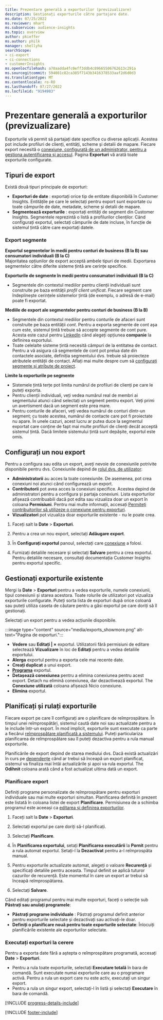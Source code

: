 ```yaml
---
title: Prezentare generală a exporturilor (previzualizare)
description: Gestionați exporturile către partajare date.
ms.date: 07/25/2022
ms.reviewer: mhart
ms.subservice: audience-insights
ms.topic: overview
author: pkieffer
ms.author: philk
manager: shellyha
searchScope:
- ci-export
- ci-connections
- customerInsights
ms.openlocfilehash: a70aadda4fc0eff3ddb4c89665506762613c291a
ms.sourcegitcommit: 594081c82ca385f7143b3416378533aaf2d6d0d3
ms.translationtype: MT
ms.contentlocale: ro-RO
ms.lasthandoff: 07/27/2022
ms.locfileid: "9194983"
---
```

# <a name="exports-preview-overview"></a>Prezentare generală a exporturilor (previzualizare)

 Exporturile vă permit să partajați date specifice cu diverse aplicații. Acestea pot include profiluri de clienți, entități, scheme și detalii de mapare. Fiecare export necesită o [conexiune, configurată de un administrator, pentru a gestiona autentificarea și accesul](connections.md). Pagina **Exporturi** vă arată toate exporturile configurate.

## <a name="export-types"></a>Tipuri de export

Există două tipuri principale de exporturi:  

- **Exporturi de date** : exportați orice tip de entitate disponibilă în Customer Insights. Entitățile pe care le selectați pentru export sunt exportate cu toate câmpurile de date, metadate, scheme și detalii de mapare.
- **Segmentează exporturile** : exportați entități de segment din Customer Insights. Segmentele reprezintă o listă a profilurilor clienților. Când configurați exportul, selectați câmpurile de date incluse, în funcție de sistemul țintă către care exportați datele.

### <a name="export-segments"></a>Export segmente

**Exportul segmentelor în medii pentru conturi de business (B la B) sau consumatori individuali (B la C)**  
Majoritatea opțiunilor de export acceptă ambele tipuri de medii. Exportarea segmentelor către diferite sisteme țintă are cerințe specifice. 

**Exporturile de segmente în medii pentru consumatori individuali (B la C)**  
- Segmentele din contextul mediilor pentru clienții individuali sunt construite pe baza entității *profil client unificat*. Fiecare segment care îndeplinește cerințele sistemelor țintă (de exemplu, o adresă de e-mail) poate fi exportat.

**Mediile de export ale segmentelor pentru conturi de business (B la B)**  
- Segmentele din contextul mediilor pentru conturile de afaceri sunt construite pe baza entității *cont*. Pentru a exporta segmente de cont așa cum este, sistemul țintă trebuie să accepte segmente de cont pure. Acesta este cazul pentru [LinkedIn](export-linkedin-ads.md) când alegeți opțiunea **companie** la definirea exportului.
- Toate celelalte sisteme țintă necesită câmpuri de la entitatea de contact. Pentru a vă asigura că segmentele de cont pot prelua date din contactele asociate, definiția segmentului dvs. trebuie să proiecteze atributele entității de contact. Aflați mai multe despre cum să [configurați segmente și atribute de proiect](segment-builder.md).

**Limite la exporturile pe segmente**  
- Sistemele țintă terțe pot limita numărul de profiluri de clienți pe care le puteți exporta. 
- Pentru clienții individuali, veți vedea numărul real de membri ai segmentului atunci când selectați un segment pentru export. Veți primi un avertisment dacă un segment este prea mare. 
- Pentru conturile de afaceri, veți vedea numărul de conturi dintr-un segment; cu toate acestea, numărul de contacte care pot fi proiectate nu apare. În unele cazuri, acest lucru ar putea duce la segmentul exportat care conține de fapt mai multe profiluri de clienți decât acceptă sistemul țintă. Dacă limitele sistemului țintă sunt depășite, exportul este omis.

## <a name="set-up-a-new-export"></a>Configurați un nou export

Pentru a configura sau edita un export, aveți nevoie de conexiunile potrivite disponibile pentru dvs. Conexiunile depind de [rolul dvs. de utilizator](permissions.md):
- **Administratorii** au acces la toate conexiunile. De asemenea, pot crea conexiuni noi atunci când configurează un export.
- **Contributorii** pot avea acces la conexiuni specifice. Acestea depind de administratori pentru a configura și partaja conexiuni. Lista exporturilor afișează contribuabili dacă pot edita sau vizualiza doar un export în coloana **Permisiuni**. Pentru mai multe informații, accesați [Permiteți contribuitorilor să utilizeze o conexiune pentru exporturi](connections.md#allow-contributors-to-use-a-connection-for-exports).
- **Vizualizatori** pot vizualiza doar exporturile existente - nu le poate crea.

1. Faceți salt la **Date** > **Exporturi**.

1. Pentru a crea un nou export, selectați **Adăugare export**.

1. În **Configurați exportul** panoul, selectați care [conexiune](connections.md) a folosi.

1. Furnizați detaliile necesare și selectați **Salvare** pentru a crea exportul. Pentru detaliile necesare, consultați documentația Customer Insights pentru exportul specific.

## <a name="manage-existing-exports"></a>Gestionați exporturile existente

Mergi la **Date** > **Exporturi** pentru a vedea exporturile, numele conexiunii, tipul conexiunii și starea acestora. Toate rolurile de utilizatori pot vizualiza exporturile configurate. Puteți sorta lista de exporturi după orice coloană sau puteți utiliza caseta de căutare pentru a găsi exportul pe care doriți să îl gestionați.

Selectați un export pentru a vedea acțiunile disponibile.

:::image type="content" source="media/exports_showmore.png" alt-text="Pagina de exporturi.":::

- **Vedere** sau **Editați | ×** exportul. Utilizatorii fără permisiuni de editare selectează **Vizualizare** în loc de **Editați** pentru a vedea detaliile exportului.
- **Alerga** exportul pentru a exporta cele mai recente date.
- **Creați duplicat** a unui export.
- **[Programa](#schedule-and-run-exports)** exportul.
- **Detașează conexiunea** pentru a elimina conexiunea pentru acest export. Detach nu elimină conexiunea, dar dezactivează exportul. The **Conexiune utilizată** coloana afișează Nicio conexiune.
- **Elimina** exportul.

## <a name="schedule-and-run-exports"></a>Planificați și rulați exporturile

Fiecare export pe care îl configurați are o planificare de reîmprospătare. În timpul unei reîmprospătări, sistemul caută date noi sau actualizate pentru a le include într-un export. În mod implicit, exporturile sunt executate ca parte a fiecărui [reîmprospătare planificată a sistemului](system.md#schedule-tab). Puteți particulariza planificarea de reîmprospătare sau îl puteți dezactiva pentru a rula manual exporturile.

Planificările de export depind de starea mediului dvs. Dacă există actualizări în curs pe [dependențe](system.md#refresh-processes) când ar trebui să înceapă un export planificat, sistemul va finaliza mai întâi actualizările și apoi va rula exportul. The **Odihnit** coloana arată când a fost actualizat ultima dată un export.

### <a name="schedule-exports"></a>Planificare export

Definiți programe personalizate de reîmprospătare pentru exporturi individuale sau mai multe exporturi simultan. Planificarea definită în prezent este listată în coloana listei de export **Planificare**. Permisiunea de a schimba programul este aceeași ca [editarea și definirea exporturilor](export-destinations.md#set-up-a-new-export).

1. Faceți salt la **Date** > **Exporturi**.

1. Selectați exportul pe care doriți să-l planificați.

1. Selectați **Planificare**.

1. În **Planificarea exportului**, setați **Planificarea executării** la **Pornit** pentru a rula automat exportul. Setați-l la **Dezactivat** pentru a-l reîmprospăta manual.

1. Pentru exporturile actualizate automat, alegeți o valoare **Recurență** și specificați detaliile pentru aceasta. Timpul definit se aplică tuturor cazurilor de recurență. Este momentul în care un export ar trebui să înceapă reîmprospătarea.

1. Selectați **Salvare**.

Când editați programul pentru mai multe exporturi, faceți o selecție sub **Păstrați sau anulați programele**:

- **Păstrați programe individuale** : Păstrați programul definit anterior pentru exporturile selectate și dezactivați sau activați-le doar.
- **Definiți o planificare nouă pentru toate exporturile selectate**: Înlocuiți planificările existente ale exporturilor selectate.

### <a name="run-exports-on-demand"></a>Executați exporturi la cerere

Pentru a exporta date fără a aștepta o reîmprospătare programată, accesați **Date** > **Exporturi**.

- Pentru a rula toate exporturile, selectați **Executare totală** în bara de comandă. Sunt executate numai exporturile care au o programare activă. Pentru a rula un export care nu este activ, executați un singur export.
- Pentru a rula un singur export, selectați-l în listă și selectați **Executare** în bara de comandă.

[!INCLUDE [progress-details-include](includes/progress-details-pane.md)]


[!INCLUDE [footer-include](includes/footer-banner.md)]
